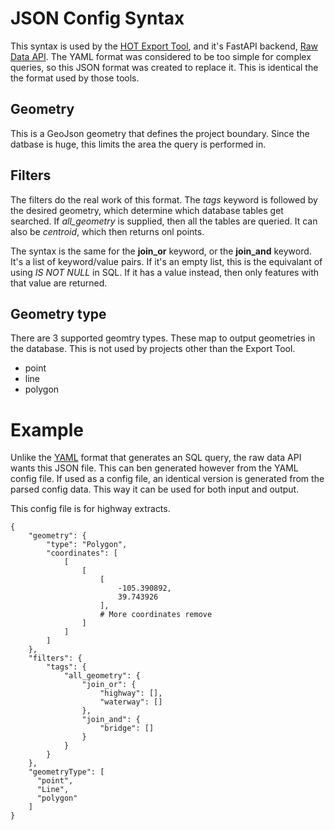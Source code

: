 # JSON Config Syntax

This syntax is used by the [HOT Export
Tool](https://export.hotosm.org/en/v3/), and it's FastAPI backend, 
[Raw Data API](https://github.com/hotosm/raw-data-api). The YAML
format was considered to be too simple for complex queries, so this
JSON format was created to replace it. This is identical the the
format used by those tools.


## Geometry

This is a GeoJson geometry that defines the project boundary. Since
the datbase is huge, this limits the area the query is performed in.

## Filters

The filters do the real work of this format. The *tags* keyword is
followed by the desired geometry, which determine which database
tables get searched. If *all_geometry* is supplied, then all the
tables are queried. It can also be *centroid*, which then returns onl
points.

The syntax is the same for the **join_or** keyword, or the
**join_and** keyword. It's a list of keyword/value pairs. If it's an
empty list, this is the equivalant of using *IS NOT NULL* in SQL. If
it has a value instead, then only features with that value are
returned.

## Geometry type

There are 3 supported geomtry types. These map to output geometries
in the database. This is not used by projects other than the Export
Tool.

* point
* line
* polygon

# Example

Unlike the [YAML](yaml) format that generates an SQL query, the raw
data API wants this JSON file. This can ben generated however from the
YAML config file. If used as a config file, an identical version is
generated from the parsed config data. This way it can be used for
both input and output.

This config file is for highway extracts.

	{
		"geometry": {
			"type": "Polygon",
			"coordinates": [
				[
					[
						[
							-105.390892,
							39.743926
						],
						# More coordinates remove
					]
				]
			]
		},
		"filters": {
			"tags": {
				"all_geometry": {
					"join_or": {
						"highway": [],
						"waterway": []
					},
					"join_and": {
						"bridge": []
					}
				}
			}
		},
		"geometryType": [
		  "point",
		  "Line",
		  "polygon"
		]
	}
